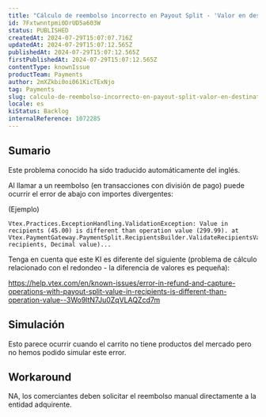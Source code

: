 ```yaml
---
title: "Cálculo de reembolso incorrecto en Payout Split - 'Valor en destinatarios * es diferente al valor de operación *'."
id: 7Fxtwnntpmi0DrUD5a603W
status: PUBLISHED
createdAt: 2024-07-29T15:07:07.716Z
updatedAt: 2024-07-29T15:07:12.565Z
publishedAt: 2024-07-29T15:07:12.565Z
firstPublishedAt: 2024-07-29T15:07:12.565Z
contentType: knownIssue
productTeam: Payments
author: 2mXZkbi0oi061KicTExNjo
tag: Payments
slug: calculo-de-reembolso-incorrecto-en-payout-split-valor-en-destinatarios-es-diferente-al-valor-de-operacion
locale: es
kiStatus: Backlog
internalReference: 1072285
---
```


## Sumario

<div class="alert alert-info">
  <p>Este problema conocido ha sido traducido automáticamente del inglés.</p>
</div>


Al llamar a un reembolso (en transacciones con división de pago) puede ocurrir el error de abajo con importes divergentes:

(Ejemplo)

    Vtex.Practices.ExceptionHandling.ValidationException: Value in recipients (45.00) is different than operation value (299.99). at Vtex.PaymentGateway.PaymentSplit.RecipientsBuilder.ValidateRecipientsValue(List`1 recipients, Decimal value)...


Tenga en cuenta que este KI es diferente del siguiente (problema de cálculo relacionado con el redondeo - la diferencia de valores es pequeña):

https://help.vtex.com/en/known-issues/error-in-refund-and-capture-operations-with-payout-split-value-in-recipients-is-different-than-operation-value--3Wo9ltN7Ju0ZqVLAQZcd7m


##

## Simulación


Esto parece ocurrir cuando el carrito no tiene productos del mercado pero no hemos podido simular este error.



## Workaround


NA, los comerciantes deben solicitar el reembolso manual directamente a la entidad adquirente.





